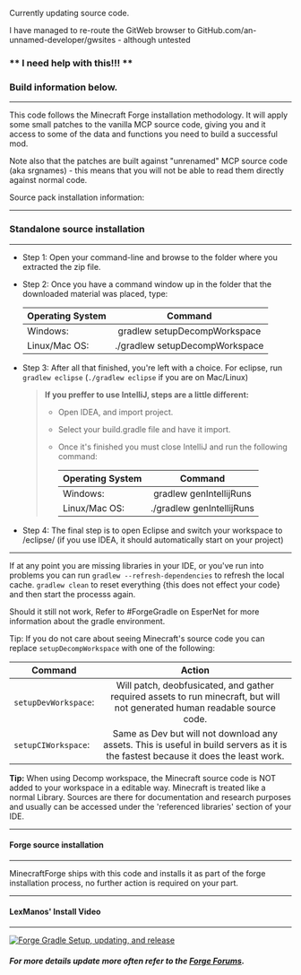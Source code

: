 Currently updating source code.

I have managed to re-route the GitWeb browser to GitHub.com/an-unnamed-developer/gwsites - although untested

### ** I need help with this!!! ** ###

### Build information below. ###
***

This code follows the Minecraft Forge installation methodology. It will apply
some small patches to the vanilla MCP source code, giving you and it access 
to some of the data and functions you need to build a successful mod.

Note also that the patches are built against "unrenamed" MCP source code (aka
srgnames) - this means that you will not be able to read them directly against
normal code.

Source pack installation information:

***
### **Standalone source installation**
***

* Step 1: Open your command-line and browse to the folder where you extracted the zip file.

* Step 2: Once you have a command window up in the folder that the downloaded material was placed, type:

	| Operating System | Command                      |
	| ---------------- | :--------------------------: |
	| Windows:         | gradlew setupDecompWorkspace |
	| Linux/Mac OS:    |./gradlew setupDecompWorkspace|


* Step 3: After all that finished, you're left with a choice.
For eclipse, run `gradlew eclipse` (`./gradlew eclipse` if you are on Mac/Linux)

	>**If you preffer to use IntelliJ, steps are a little different:**
	> * Open IDEA, and import project.
	> * Select your build.gradle file and have it import.
	> * Once it's finished you must close IntelliJ and run the following command:
	>
	>	| Operating System | Command                 |
	>	| ---------------- | :---------------------: |
	>	| Windows:         | gradlew genIntellijRuns |
	>	| Linux/Mac OS:    |./gradlew genIntellijRuns|


* Step 4: The final step is to open Eclipse and switch your workspace to /eclipse/ (if you use IDEA, it should automatically start on your project)
***
If at any point you are missing libraries in your IDE, or you've run into problems you can run `gradlew --refresh-dependencies` to refresh the local cache. `gradlew clean` to reset everything {this does not effect your code} and then start the processs again.

Should it still not work, 
Refer to #ForgeGradle on EsperNet for more information about the gradle environment.

Tip:
If you do not care about seeing Minecraft's source code you can replace `setupDecompWorkspace` with one of the following:

| Command             | Action      |
| ------------------- | :---------: |
|`setupDevWorkspace`:|Will patch, deobfusicated, and gather required assets to run minecraft, but will not generated human readable source code.|
|`setupCIWorkspace`:|Same as Dev but will not download any assets. This is useful in build servers as it is the fastest because it does the least work.|

**Tip:**
When using Decomp workspace, the Minecraft source code is NOT added to your workspace in a editable way. Minecraft is treated like a normal Library. Sources are there for documentation and research purposes and usually can be accessed under the 'referenced libraries' section of your IDE.
***
#### **Forge source installation**
***
MinecraftForge ships with this code and installs it as part of the forge
installation process, no further action is required on your part.
***
#### **LexManos' Install Video**
***
[![Forge Gradle Setup, updating, and release](http://img.youtube.com/vi/8VEdtQLuLO0/0.jpg)](http://www.youtube.com/watch?v=8VEdtQLuLO0)

##### For more details update more often refer to the [Forge Forums](http://www.minecraftforge.net/forum/index.php/topic,14048.0.html).
